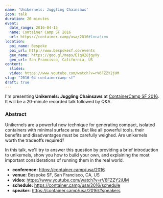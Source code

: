 ```yaml
---
name: 'Unikernels: Juggling Chainsaws'
icon: talk
duration: 20 minutes
event:
  date_range: 2016-04-15
  name: Container Camp SF 2016
  url: https://container.camp/usa/2016#location
location:
  poi_name: Bespoke
  poi_url: http://www.bespokesf.co/events
  geo_name: https://goo.gl/maps/E1qH28jgyVy
  geo_url: San Francisco, California, US
content:
  slides:
  video: https://www.youtube.com/watch?v=rV6FZZY2jUM
slug: "2016-04-containercamp-sf"
draft: true
---
```


I'm presenting **Unikernels: Juggling Chainsaws** at [ContainerCamp SF 2016](https://container.camp/usa/2016). It will be a 20-minute recorded talk followed by Q&A.

### Abstract

Unikernels are a powerful new technique for generating compact, isolated containers with minimal surface area. But like all powerful tools, their benefits and disadvantages must be carefully weighed. Are unikernels worth the tradeoffs required?

In this talk, we'll try to answer this question by providing a brief introduction to unikernels, show you how to build your own, and explaining the most important considerations of running them in the real world.

* **conference:** <https://container.camp/usa/2016>
* **venue:** Bespoke SF, San Francisco, CA, US
* **video:** <https://www.youtube.com/watch?v=rV6FZZY2jUM>
* **schedule:** <https://container.camp/usa/2016/schedule>
* **speaker:** <https://container.camp/usa/2016/#speakers>
